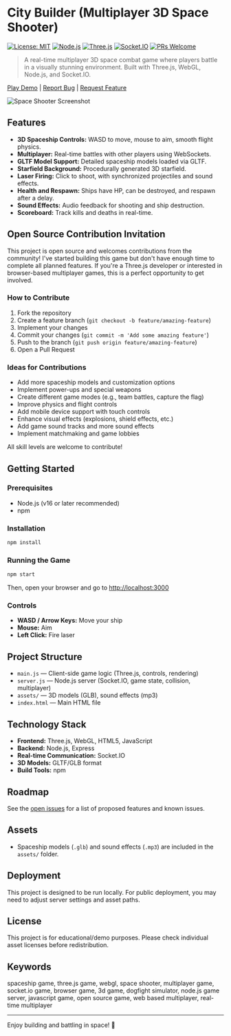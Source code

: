 # City Builder (Multiplayer 3D Space Shooter)

[![License: MIT](https://img.shields.io/badge/License-MIT-yellow.svg)](https://opensource.org/licenses/MIT)
[![Node.js](https://img.shields.io/badge/Node.js-v16+-green.svg)](https://nodejs.org/)
[![Three.js](https://img.shields.io/badge/Three.js-r152-blue.svg)](https://threejs.org/)
[![Socket.IO](https://img.shields.io/badge/Socket.IO-v4-black.svg)](https://socket.io/)
[![PRs Welcome](https://img.shields.io/badge/PRs-welcome-brightgreen.svg)](http://makeapullrequest.com)

> A real-time multiplayer 3D space combat game where players battle in a visually stunning environment. Built with Three.js, WebGL, Node.js, and Socket.IO.

[Play Demo](http://localhost:3000) | [Report Bug](https://github.com/alok5953/city-builder/issues) | [Request Feature](https://github.com/alok5953/city-builder/issues)

![Space Shooter Screenshot](assets/Screenshot%202025-05-06%20at%203.28.17%20PM.png)

## Features
- **3D Spaceship Controls:** WASD to move, mouse to aim, smooth flight physics.
- **Multiplayer:** Real-time battles with other players using WebSockets.
- **GLTF Model Support:** Detailed spaceship models loaded via GLTF.
- **Starfield Background:** Procedurally generated 3D starfield.
- **Laser Firing:** Click to shoot, with synchronized projectiles and sound effects.
- **Health and Respawn:** Ships have HP, can be destroyed, and respawn after a delay.
- **Sound Effects:** Audio feedback for shooting and ship destruction.
- **Scoreboard:** Track kills and deaths in real-time.

## Open Source Contribution Invitation

This project is open source and welcomes contributions from the community! I've started building this game but don't have enough time to complete all planned features. If you're a Three.js developer or interested in browser-based multiplayer games, this is a perfect opportunity to get involved.

### How to Contribute
1. Fork the repository
2. Create a feature branch (`git checkout -b feature/amazing-feature`)
3. Implement your changes
4. Commit your changes (`git commit -m 'Add some amazing feature'`)
5. Push to the branch (`git push origin feature/amazing-feature`)
6. Open a Pull Request

### Ideas for Contributions
- Add more spaceship models and customization options
- Implement power-ups and special weapons
- Create different game modes (e.g., team battles, capture the flag)
- Improve physics and flight controls
- Add mobile device support with touch controls
- Enhance visual effects (explosions, shield effects, etc.)
- Add game sound tracks and more sound effects
- Implement matchmaking and game lobbies

All skill levels are welcome to contribute!

## Getting Started

### Prerequisites
- Node.js (v16 or later recommended)
- npm

### Installation
```bash
npm install
```

### Running the Game
```bash
npm start
```
Then, open your browser and go to [http://localhost:3000](http://localhost:3000)

### Controls
- **WASD / Arrow Keys:** Move your ship
- **Mouse:** Aim
- **Left Click:** Fire laser

## Project Structure
- `main.js` — Client-side game logic (Three.js, controls, rendering)
- `server.js` — Node.js server (Socket.IO, game state, collision, multiplayer)
- `assets/` — 3D models (GLB), sound effects (mp3)
- `index.html` — Main HTML file

## Technology Stack

- **Frontend:** Three.js, WebGL, HTML5, JavaScript
- **Backend:** Node.js, Express
- **Real-time Communication:** Socket.IO
- **3D Models:** GLTF/GLB format
- **Build Tools:** npm

## Roadmap

See the [open issues](https://github.com/alok5953/city-builder/issues) for a list of proposed features and known issues.

## Assets
- Spaceship models (`.glb`) and sound effects (`.mp3`) are included in the `assets/` folder.

## Deployment
This project is designed to be run locally. For public deployment, you may need to adjust server settings and asset paths.

## License
This project is for educational/demo purposes. Please check individual asset licenses before redistribution.

## Keywords

spaceship game, three.js game, webgl, space shooter, multiplayer game, socket.io game, browser game, 3d game, dogfight simulator, node.js game server, javascript game, open source game, web based multiplayer, real-time multiplayer

---

Enjoy building and battling in space! 🚀

